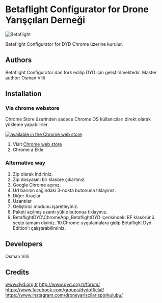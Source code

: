 # Betaflight Configurator for Drone Yarışçıları Derneği

![Betaflight](http://static.rcgroups.net/forums/attachments/6/1/0/3/7/6/a9088900-228-bf_logo.jpg)

Betaflight Configurator for DYD Chrome üzerine kurulur.



## Authors

Betaflight Configurator dan fork edilip DYD için geliştirilmektedir. Master author: Osman Villi

## Installation

### Via chrome webstore

Chrome Store üzerinden sadece Chrome OS kullanıcıları direkt olarak yükleme yapabilirler.

[![available in the Chrome web store](https://developer.chrome.com/webstore/images/ChromeWebStore_Badge_v2_206x58.png)](https://chrome.google.com/webstore/detail/betaflight-configurator-f/ejkpoeipcebogmhnhooccofpkpbfeleg?hl=tr)

1. Visit [Chrome web store](https://chrome.google.com/webstore/detail/betaflight-configurator-f/ejkpoeipcebogmhnhooccofpkpbfeleg?hl=tr)
2. Chrome a Ekle


### Alternative way

1. Zip olarak indiriniz.
2. Zip dosyasını bir klasöre çıkartınız. 
3. Google Chrome açınız.
4. Url barının sağındaki 3-nokta butonuna tıklayınız.
5. Diğer Araçlar
6. Uzantılar
7. Geliştirici modunu işaretleyiniz.
8. Paketi açılmış uzantı yükle butonua tıklayınız.
9. BetaflightDYD\ChromeApp_BetaflightDYD içerisindeki BF klasörünü seçip tamam diyiniz.
10.Chrome uygulamalara gidip Betaflight Dyd Edition'ı çalıştırabilirsiniz.

## Developers

Osman Villi

## Credits

www.dyd.org.tr
http://www.dyd.org.tr/forum/
https://www.facebook.com/groups/dydofficial/
https://www.instagram.com/droneyariscilarisporkulubu/
